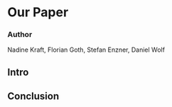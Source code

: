 # Our Paper

### Author
Nadine Kraft, Florian Goth, Stefan Enzner, Daniel Wolf 

## Intro

## Conclusion


